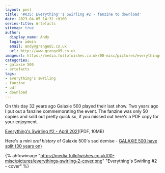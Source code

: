```yaml
---
layout: post
title: '#035: Everything''s Swirling #2 - fanzine to download'
date: 2023-04-05 14:32 +0100
series-title: Artefacts 
sitemap: true
author:
  display_name: Andy
  login: admin
  email: andy@grange85.co.uk
  url: http://www.grange85.co.uk
imageurl: https://media.fullofwishes.co.uk/00-misc/pictures/everythings-swirling-2-cover.png
categories:
- galaxie 500
- artefacts
tags:
- everything's swriling
- fanzine
- pdf
- download
---
```

On this day 32 years ago Galaxie 500 played their last show. Two years ago I put out a fanzine commemorating the event. The fanzine was only 50 copies and sold out pretty quick so, if you missed out here's a PDF copy for your enjoyment.

[Everything's Swirling #2 - April 2021](https://media.fullofwishes.co.uk/00-misc/docs/everythings-swirling-fanzine-02-web.pdf)(PDF, 10MB)

Here's a mini _oral history_ of Galaxie 500's sad demise - [GALAXIE 500 have split (30 years on)](https://www.fullofwishes.co.uk/2021/04/05/the-end-of-galaxie-500-30-years-on/)

{% ahfowimage "https://media.fullofwishes.co.uk/00-misc/pictures/everythings-swirling-2-cover.png" "Everything's Swirling #2 - cover" %}
